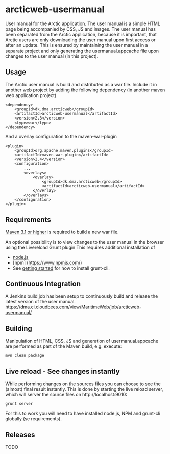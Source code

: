 # arcticweb-usermanual
User manual for the Arctic application. The user manual is a simple HTML page being accompanied
by CSS, JS and images. The user manual has been separated from the Arctic application, because it is
important, that Arctic users are only downloading the user manual upon first access or after an update.
This is ensured by maintaining the user manual in a separate project and only generating the usermanual.appcache
file upon changes to the user manual (in this project).

## Usage
The Arctic user manual is build and distributed as a war file. Include it in another web project by adding
the following dependency (in another maven web application project)

```
<dependency>
	<groupId>dk.dma.arcticweb</groupId>
	<artifactId>arcticweb-usermanual</artifactId>
	<version>2.3</version>
	<type>war</type>
</dependency>
```

And a overlay configuration to the maven-war-plugin

```
<plugin>
	<groupId>org.apache.maven.plugins</groupId>
	<artifactId>maven-war-plugin</artifactId>
	<version>2.4</version>
    <configuration>
        ...
		<overlays>
			<overlay>
				<groupId>dk.dma.arcticweb</groupId>
				<artifactId>arcticweb-usermanual</artifactId>
			</overlay>
		</overlays>
	</configuration>
</plugin>
```

## Requirements
[Maven 3.1 or higher](https://maven.apache.org/) is required to build a new war file.

An optional possibility is to view changes to the user manual in the browser using the
Livereload Grunt plugin This requires additional installation of
 * [node.js](https://nodejs.org/en/)
 * [npm] (https://www.npmjs.com/)
 * See [getting started](http://gruntjs.com/getting-started) for how to install grunt-cli.


## Continuous Integration
A Jenkins build job has been setup to continuously build and release the latest version of the user manual.
https://dma.ci.cloudbees.com/view/MaritimeWeb/job/arcticweb-usermanual/


## Building
Manipulation of HTML, CSS, JS and generation of usermanual.appcache are performed as part of the Maven
build, e.g. execute:
```
mvn clean package

```

## Live reload - See changes instantly
While performing changes on the sources files you can choose to see the (almost) final result instantly.
This is done by starting the live reload server, which will server the source files on http://localhost:9010:
```
grunt server
```
For this to work you will need to have installed node.js, NPM and grunt-cli globally (se requirements).

## Releases
 TODO



